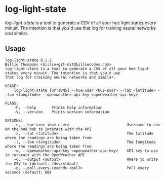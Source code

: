 # log-light-state

*log-light-state* is a tool to generate a CSV of all your hue light
states every minuit. The intention is that you'd use that log for
training neural networks and similar.

## Usage

``` shell
log-light-state 0.1.2
Billie Thompson <billie+git-mit@billiecodes.com>
log-light-state is a tool to generate a CSV of all your hue light states every minuit. The intention is that you'd use
that log for training neural networks and similar.

USAGE:
    log-light-state [OPTIONS] --hue-user <hue-user> --lat <latitude> --lon <longitude> --openweather-api-key <openweather-api-key>

FLAGS:
    -h, --help       Prints help information
    -V, --version    Prints version information

OPTIONS:
    -u, --hue-user <hue-user>                          Username to use on the hue hub to interact with the API
    -a, --lat <latitude>                               The latitude where the readings are being taken from
    -l, --lon <longitude>                              The longitude where the readings are being taken from
    -w, --openweather-api-key <openweather-api-key>    API key to use to interact with the OpenWeather API
    -o, --output <output>                              Where to write the CSV to [default: /dev/stdout]
    -p, --poll-every-seconds <poll>                    Poll every seconds [default: 60]
```
